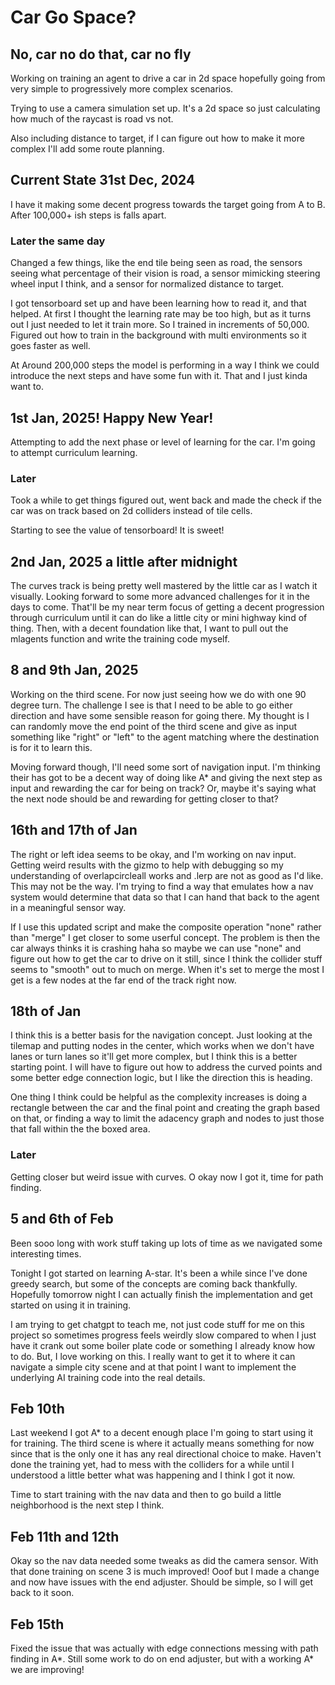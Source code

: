 # Car Go Space?

## No, car no do that, car no fly

Working on training an agent to drive a car in 2d space hopefully going from very simple to progressively more complex scenarios.

Trying to use a camera simulation set up. It's a 2d space so just calculating how much of the raycast is road vs not.

Also including distance to target, if I can figure out how to make it more complex I'll add some route planning.

## Current State 31st Dec, 2024

I have it making some decent progress towards the target going from A to B. After 100,000+ ish steps is falls apart.

### Later the same day

Changed a few things, like the end tile being seen as road, the sensors seeing what percentage of their vision is road, a sensor mimicking steering wheel input I think, and a sensor for normalized distance to target. 

I got tensorboard set up and have been learning how to read it, and that helped. At first I thought the learning rate may be too high, but as it turns out I just needed to let it train more. So I trained in increments of 50,000. Figured out how to train in the background with multi environments so it goes faster as well.

At Around 200,000 steps the model is performing in a way I think we could introduce the next steps and have some fun with it. That and I just kinda want to.

## 1st Jan, 2025! Happy New Year!

Attempting to add the next phase or level of learning for the car. I'm going to attempt curriculum learning.

### Later

Took a while to get things figured out, went back and made the check if the car was on track based on 2d colliders instead of tile cells.

Starting to see the value of tensorboard! It is sweet!

## 2nd Jan, 2025 a little after midnight

The curves track is being pretty well mastered by the little car as I watch it visually. Looking forward to some more advanced challenges for it in the days to come. That'll be my near term focus of getting a decent progression through curriculum until it can do like a little city or mini highway kind of thing. Then, with a decent foundation like that, I want to pull out the mlagents function and write the training code myself.

## 8 and 9th Jan, 2025

Working on the third scene. For now just seeing how we do with one 90 degree turn. The challenge I see is that I need to be able to go either direction and have some sensible reason for going there. My thought is I can randomly move the end point of the third scene and give as input something like "right" or "left" to the agent matching where the destination is for it to learn this.

Moving forward though, I'll need some sort of navigation input. I'm thinking their has got to be a decent way of doing like A* and giving the next step as input and rewarding the car for being on track? Or, maybe it's saying what the next node should be and rewarding for getting closer to that?

## 16th and 17th of Jan

The right or left idea seems to be okay, and I'm working on nav input. Getting weird results with the gizmo to help with debugging so my understanding of overlapcircleall works and .lerp are not as good as I'd like. This may not be the way. I'm trying to find a way that emulates how a nav system would determine that data so that I can hand that back to the agent in a meaningful sensor way.

If I use this updated script and make the composite operation "none" rather than "merge" I get closer to some userful concept. The problem is then the car always thinks it is crashing haha so maybe we can use "none" and figure out how to get the car to drive on it still, since I think the collider stuff seems to "smooth" out to much on merge. When it's set to merge the most I get is a few nodes at the far end of the track right now.

## 18th of Jan

I think this is a better basis for the navigation concept. Just looking at the tilemap and putting nodes in the center, which works when we don't have lanes or turn lanes so it'll get more complex, but I think this is a better starting point. I will have to figure out how to address the curved points and some better edge connection logic, but I like the direction this is heading.

One thing I think could be helpful as the complexity increases is doing a rectangle between the car and the final point and creating the graph based on that, or finding a way to limit the adacency graph and nodes to just those that fall within the the boxed area.

### Later

Getting closer but weird issue with curves. O okay now I got it, time for path finding.

## 5 and 6th of Feb

Been sooo long with work stuff taking up lots of time as we navigated some interesting times.

Tonight I got started on learning A-star. It's been a while since I've done greedy search, but some of the concepts are coming back thankfully. Hopefully tomorrow night I can actually finish the implementation and get started on using it in training.

I am trying to get chatgpt to teach me, not just code stuff for me on this project so sometimes progress feels weirdly slow compared to when I just have it crank out some boiler plate code or something I already know how to do. But, I love working on this. I really want to get it to where it can navigate a simple city scene and at that point I want to implement the underlying AI training code into the real details.

## Feb 10th

Last weekend I got A* to a decent enough place I'm going to start using it for training. The third scene is where it actually means something for now since that is the only one it has any real directional choice to make. Haven't done the training yet, had to mess with the colliders for a while until I understood a little better what was happening and I think I got it now.

Time to start training with the nav data and then to go build a little neighborhood is the next step I think.

## Feb 11th and 12th

Okay so the nav data needed some tweaks as did the camera sensor. With that done training on scene 3 is much improved! Ooof but I made a change and now have issues with the end adjuster. Should be simple, so I will get back to it soon.

## Feb 15th

Fixed the issue that was actually with edge connections messing with path finding in A*. Still some work to do on end adjuster, but with a working A* we are improving!